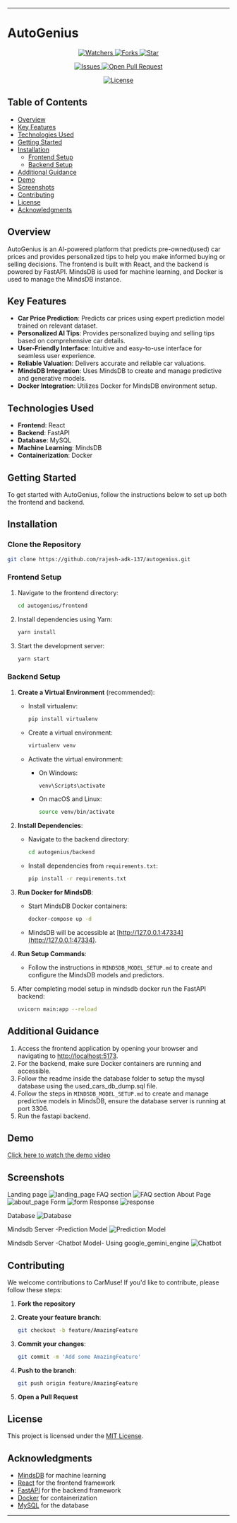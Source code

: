 
---

# AutoGenius

<p align="center">
  <a href="https://github.com/rajesh-adk-137/autogenius" target="blank">
    <img src="https://img.shields.io/github/watchers/rajesh-adk-137/autogenius?style=for-the-badge&logo=appveyor" alt="Watchers"/>
  </a>
  <a href="https://github.com/rajesh-adk-137/autogenius/fork" target="blank">
    <img src="https://img.shields.io/github/forks/rajesh-adk-137/autogenius?style=for-the-badge&logo=appveyor" alt="Forks"/>
  </a>
  <a href="https://github.com/rajesh-adk-137/autogenius/stargazers" target="blank">
    <img src="https://img.shields.io/github/stars/rajesh-adk-137/autogenius?style=for-the-badge&logo=appveyor" alt="Star"/>
  </a>
</p>
<p align="center">
  <a href="https://github.com/rajesh-adk-137/autogenius/issues" target="blank">
    <img src="https://img.shields.io/github/issues/rajesh-adk-137/autogenius?style=for-the-badge&logo=appveyor" alt="Issues"/>
  </a>
  <a href="https://github.com/rajesh-adk-137/autogenius/pulls" target="blank">
    <img src="https://img.shields.io/github/issues-pr/rajesh-adk-137/autogenius?style=for-the-badge&logo=appveyor" alt="Open Pull Request"/>
  </a>
</p>
<p align="center">
  <a href="https://github.com/rajesh-adk-137/autogenius/blob/master/LICENSE" target="blank">
    <img src="https://img.shields.io/github/license/rajesh-adk-137/autogenius?style=for-the-badge&logo=appveyor" alt="License" />
  </a>
</p>

## Table of Contents

- [Overview](#overview)
- [Key Features](#key-features)
- [Technologies Used](#technologies-used)
- [Getting Started](#getting-started)
- [Installation](#installation)
  - [Frontend Setup](#frontend-setup)
  - [Backend Setup](#backend-setup)
- [Additional Guidance](#additional-guidance)
- [Demo](#demo)
- [Screenshots](#screenshots)
- [Contributing](#contributing)
- [License](#license)
- [Acknowledgments](#acknowledgments)


## Overview

AutoGenius is an AI-powered platform that predicts  pre-owned(used) car prices and provides personalized tips to help you make informed buying or selling decisions. The frontend is built with React, and the backend is powered by FastAPI. MindsDB is used for machine learning, and Docker is used to manage the MindsDB instance.

## Key Features

- **Car Price Prediction**: Predicts car prices using expert prediction model trained on relevant dataset.
- **Personalized AI Tips**: Provides personalized buying and selling tips based on comprehensive car details.
- **User-Friendly Interface**: Intuitive and easy-to-use interface for seamless user experience.
- **Reliable Valuation**: Delivers accurate and reliable car valuations.
- **MindsDB Integration**: Uses MindsDB to create and manage predictive and generative models.
- **Docker Integration**: Utilizes Docker for MindsDB environment setup.

## Technologies Used

- **Frontend**: React
- **Backend**: FastAPI
- **Database**: MySQL
- **Machine Learning**: MindsDB
- **Containerization**: Docker

## Getting Started

To get started with AutoGenius, follow the instructions below to set up both the frontend and backend.

## Installation

### Clone the Repository

```bash
git clone https://github.com/rajesh-adk-137/autogenius.git
```

### Frontend Setup

1. Navigate to the frontend directory:

   ```bash
   cd autogenius/frontend
   ```

2. Install dependencies using Yarn:

   ```bash
   yarn install
   ```

3. Start the development server:

   ```bash
   yarn start
   ```

### Backend Setup

1. **Create a Virtual Environment** (recommended):

   - Install virtualenv:

     ```bash
     pip install virtualenv
     ```

   - Create a virtual environment:

     ```bash
     virtualenv venv
     ```

   - Activate the virtual environment:
     - On Windows:

       ```bash
       venv\Scripts\activate
       ```

     - On macOS and Linux:

       ```bash
       source venv/bin/activate
       ```

2. **Install Dependencies**:

   - Navigate to the backend directory:

     ```bash
     cd autogenius/backend
     ```

   - Install dependencies from `requirements.txt`:

     ```bash
     pip install -r requirements.txt
     ```

3. **Run Docker for MindsDB**:

   - Start MindsDB Docker containers:

     ```bash
     docker-compose up -d
     ```

   - MindsDB will be accessible at [http://127.0.0.1:47334](http://127.0.0.1:47334).



5. **Run Setup Commands**:


   - Follow the instructions in `MINDSDB_MODEL_SETUP.md` to create and configure the MindsDB models and predictors.


4. After completing model setup in mindsdb docker run the FastAPI backend:

   ```bash
   uvicorn main:app --reload
   ```







## Additional Guidance

1. Access the frontend application by opening your browser and navigating to [http://localhost:5173](http://localhost:5173).
2. For the backend, make sure Docker containers are running and accessible.
3. Follow the readme inside the database folder to setup the mysql database using the used_cars_db_dump.sql file.
4. Follow the steps in `MINDSDB_MODEL_SETUP.md` to create and manage predictive models in MindsDB, ensure the database server is running at port 3306.
5. Run the fastapi backend.


## Demo

[Click here to watch the demo video](https://github.com/user-attachments/assets/f7c97892-3716-4d7c-a327-151c3a3d26cf)


## Screenshots
 Landing page
![landing_page](https://github.com/user-attachments/assets/fa5d2334-1111-458c-b880-6cccf6c9ac19)
 FAQ section
![FAQ section](https://github.com/user-attachments/assets/16989621-05b1-47a9-a02c-ff284044b404)
 About Page
![about_page](https://github.com/user-attachments/assets/65162e72-607a-4e1a-8914-f2c7c4df9fd5)
 Form 
![form](https://github.com/user-attachments/assets/557c5382-021a-4ae8-9abf-972da3412e44)
 Response
![response](https://github.com/user-attachments/assets/7b7496b0-a18e-45c6-a348-9b857ae7b505)

Database
![Database](https://github.com/user-attachments/assets/25c6d31d-d5a5-457c-abd7-db0a470203e2)



Mindsdb Server -Prediction Model
![Prediction Model](https://github.com/user-attachments/assets/449db70d-1909-4a58-9802-b28c87487182)

Mindsdb Server -Chatbot Model- Using google_gemini_engine
![Chatbot](https://github.com/user-attachments/assets/f3995892-dced-4c0f-b6b9-41c64a5c1cc6)



## Contributing

We welcome contributions to CarMuse! If you'd like to contribute, please follow these steps:

1. **Fork the repository**
2. **Create your feature branch**:

   ```bash
   git checkout -b feature/AmazingFeature
   ```

3. **Commit your changes**:

   ```bash
   git commit -m 'Add some AmazingFeature'
   ```

4. **Push to the branch**:

   ```bash
   git push origin feature/AmazingFeature
   ```

5. **Open a Pull Request**

## License

This project is licensed under the [MIT License](LICENSE).

## Acknowledgments

- [MindsDB](https://mindsdb.com/) for machine learning
- [React](https://reactjs.org/) for the frontend framework
- [FastAPI](https://fastapi.tiangolo.com/) for the backend framework
- [Docker](https://www.docker.com/) for containerization
- [MySQL](https://www.mysql.com/) for the database

---